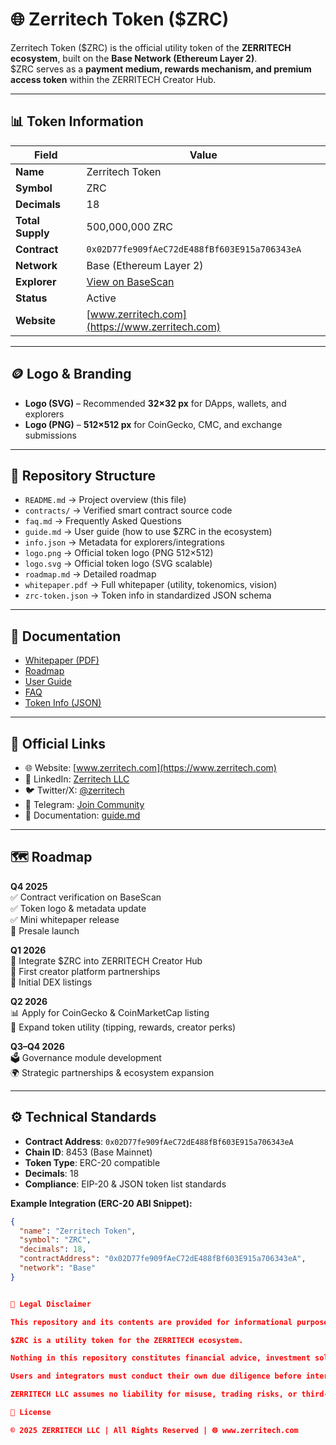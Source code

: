 # 🌐 Zerritech Token ($ZRC)

Zerritech Token ($ZRC) is the official utility token of the **ZERRITECH ecosystem**, built on the **Base Network (Ethereum Layer 2)**.  
$ZRC serves as a **payment medium, rewards mechanism, and premium access token** within the ZERRITECH Creator Hub.

---

## 📊 Token Information

| Field         | Value                                                                 |
|---------------|----------------------------------------------------------------------|
| **Name**      | Zerritech Token                                                      |
| **Symbol**    | ZRC                                                                  |
| **Decimals**  | 18                                                                   |
| **Total Supply** | 500,000,000 ZRC                                                   |
| **Contract**  | `0x02D77fe909fAeC72dE488fBf603E915a706343eA`                         |
| **Network**   | Base (Ethereum Layer 2)                                              |
| **Explorer**  | [View on BaseScan](https://basescan.org/token/0x02D77fe909fAeC72dE488fBf603E915a706343eA) |
| **Status**    | Active                                                               |
| **Website**   | [www.zerritech.com](https://www.zerritech.com)                       |

---

## 🪙 Logo & Branding
- **Logo (SVG)** – Recommended **32×32 px** for DApps, wallets, and explorers  
- **Logo (PNG)** – **512×512 px** for CoinGecko, CMC, and exchange submissions  

---

## 📂 Repository Structure
- `README.md` → Project overview (this file)  
- `contracts/` → Verified smart contract source code  
- `faq.md` → Frequently Asked Questions  
- `guide.md` → User guide (how to use $ZRC in the ecosystem)  
- `info.json` → Metadata for explorers/integrations  
- `logo.png` → Official token logo (PNG 512×512)  
- `logo.svg` → Official token logo (SVG scalable)  
- `roadmap.md` → Detailed roadmap  
- `whitepaper.pdf` → Full whitepaper (utility, tokenomics, vision)  
- `zrc-token.json` → Token info in standardized JSON schema  

---

## 📑 Documentation
- [Whitepaper (PDF)](./whitepaper.pdf)  
- [Roadmap](./roadmap.md)  
- [User Guide](./guide.md)  
- [FAQ](./faq.md)  
- [Token Info (JSON)](./zrc-token.json)  

---

## 🔗 Official Links
- 🌐 Website: [www.zerritech.com](https://www.zerritech.com)  
- 💼 LinkedIn: [Zerritech LLC](https://www.linkedin.com/company/zerritech)  
- 🐦 Twitter/X: [@zerritech](https://twitter.com/zerritech)  
- 💬 Telegram: [Join Community](https://t.me/zerritech)  
- 📖 Documentation: [guide.md](./guide.md)  

---

## 🗺️ Roadmap

**Q4 2025**  
✅ Contract verification on BaseScan  
✅ Token logo & metadata update  
✅ Mini whitepaper release  
🚀 Presale launch  

**Q1 2026**  
🔗 Integrate $ZRC into ZERRITECH Creator Hub  
🤝 First creator platform partnerships  
💱 Initial DEX listings  

**Q2 2026**  
📊 Apply for CoinGecko & CoinMarketCap listing  
🎁 Expand token utility (tipping, rewards, creator perks)  

**Q3–Q4 2026**  
🗳️ Governance module development  
🌍 Strategic partnerships & ecosystem expansion  

---

## ⚙️ Technical Standards
- **Contract Address**: `0x02D77fe909fAeC72dE488fBf603E915a706343eA`  
- **Chain ID**: 8453 (Base Mainnet)  
- **Token Type**: ERC-20 compatible  
- **Decimals**: 18  
- **Compliance**: EIP-20 & JSON token list standards  

**Example Integration (ERC-20 ABI Snippet):**
```json
{
  "name": "Zerritech Token",
  "symbol": "ZRC",
  "decimals": 18,
  "contractAddress": "0x02D77fe909fAeC72dE488fBf603E915a706343eA",
  "network": "Base"
}


📜 Legal Disclaimer

This repository and its contents are provided for informational purposes only.

$ZRC is a utility token for the ZERRITECH ecosystem.

Nothing in this repository constitutes financial advice, investment solicitation, or guarantees of future performance.

Users and integrators must conduct their own due diligence before interacting with the token or related smart contracts.

ZERRITECH LLC assumes no liability for misuse, trading risks, or third-party integrations.

📄 License

© 2025 ZERRITECH LLC | All Rights Reserved | 🌐 www.zerritech.com
